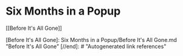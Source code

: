 # Six Months in a Popup

[[Before It's All Gone]]

[//begin]: # "Autogenerated link references for markdown compatibility"
[Before It's All Gone]: Six Months in a Popup/Before It's All Gone.md "Before It's All Gone"
[//end]: # "Autogenerated link references"